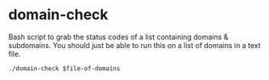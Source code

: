 # domain-check
Bash script to grab the status codes of a list containing domains &amp; subdomains.
You should just be able to run this on a list of domains in a text file.

`./domain-check $file-of-domains`
